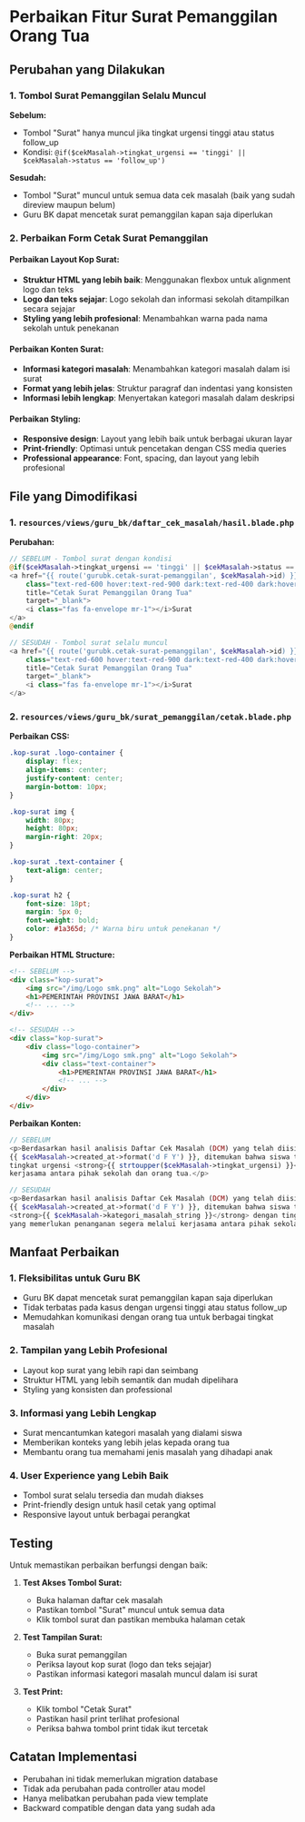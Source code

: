 # Perbaikan Fitur Surat Pemanggilan Orang Tua

## Perubahan yang Dilakukan

### 1. Tombol Surat Pemanggilan Selalu Muncul
**Sebelum:**
- Tombol "Surat" hanya muncul jika tingkat urgensi tinggi atau status follow_up
- Kondisi: `@if($cekMasalah->tingkat_urgensi == 'tinggi' || $cekMasalah->status == 'follow_up')`

**Sesudah:**
- Tombol "Surat" muncul untuk semua data cek masalah (baik yang sudah direview maupun belum)
- Guru BK dapat mencetak surat pemanggilan kapan saja diperlukan

### 2. Perbaikan Form Cetak Surat Pemanggilan

#### Perbaikan Layout Kop Surat:
- **Struktur HTML yang lebih baik**: Menggunakan flexbox untuk alignment logo dan teks
- **Logo dan teks sejajar**: Logo sekolah dan informasi sekolah ditampilkan secara sejajar
- **Styling yang lebih profesional**: Menambahkan warna pada nama sekolah untuk penekanan

#### Perbaikan Konten Surat:
- **Informasi kategori masalah**: Menambahkan kategori masalah dalam isi surat
- **Format yang lebih jelas**: Struktur paragraf dan indentasi yang konsisten
- **Informasi lebih lengkap**: Menyertakan kategori masalah dalam deskripsi

#### Perbaikan Styling:
- **Responsive design**: Layout yang lebih baik untuk berbagai ukuran layar
- **Print-friendly**: Optimasi untuk pencetakan dengan CSS media queries
- **Professional appearance**: Font, spacing, dan layout yang lebih profesional

## File yang Dimodifikasi

### 1. `resources/views/guru_bk/daftar_cek_masalah/hasil.blade.php`
**Perubahan:**
```php
// SEBELUM - Tombol surat dengan kondisi
@if($cekMasalah->tingkat_urgensi == 'tinggi' || $cekMasalah->status == 'follow_up')
<a href="{{ route('gurubk.cetak-surat-pemanggilan', $cekMasalah->id) }}"
    class="text-red-600 hover:text-red-900 dark:text-red-400 dark:hover:text-red-300 mr-3"
    title="Cetak Surat Pemanggilan Orang Tua"
    target="_blank">
    <i class="fas fa-envelope mr-1"></i>Surat
</a>
@endif

// SESUDAH - Tombol surat selalu muncul
<a href="{{ route('gurubk.cetak-surat-pemanggilan', $cekMasalah->id) }}"
    class="text-red-600 hover:text-red-900 dark:text-red-400 dark:hover:text-red-300 mr-3"
    title="Cetak Surat Pemanggilan Orang Tua"
    target="_blank">
    <i class="fas fa-envelope mr-1"></i>Surat
</a>
```

### 2. `resources/views/guru_bk/surat_pemanggilan/cetak.blade.php`
**Perbaikan CSS:**
```css
.kop-surat .logo-container {
    display: flex;
    align-items: center;
    justify-content: center;
    margin-bottom: 10px;
}

.kop-surat img {
    width: 80px;
    height: 80px;
    margin-right: 20px;
}

.kop-surat .text-container {
    text-align: center;
}

.kop-surat h2 {
    font-size: 18pt;
    margin: 5px 0;
    font-weight: bold;
    color: #1a365d; /* Warna biru untuk penekanan */
}
```

**Perbaikan HTML Structure:**
```html
<!-- SEBELUM -->
<div class="kop-surat">
    <img src="/img/Logo smk.png" alt="Logo Sekolah">
    <h1>PEMERINTAH PROVINSI JAWA BARAT</h1>
    <!-- ... -->
</div>

<!-- SESUDAH -->
<div class="kop-surat">
    <div class="logo-container">
        <img src="/img/Logo smk.png" alt="Logo Sekolah">
        <div class="text-container">
            <h1>PEMERINTAH PROVINSI JAWA BARAT</h1>
            <!-- ... -->
        </div>
    </div>
</div>
```

**Perbaikan Konten:**
```php
// SEBELUM
<p>Berdasarkan hasil analisis Daftar Cek Masalah (DCM) yang telah diisi oleh siswa yang bersangkutan pada tanggal 
{{ $cekMasalah->created_at->format('d F Y') }}, ditemukan bahwa siswa tersebut mengalami beberapa permasalahan dengan 
tingkat urgensi <strong>{{ strtoupper($cekMasalah->tingkat_urgensi) }}</strong> yang memerlukan penanganan segera melalui 
kerjasama antara pihak sekolah dan orang tua.</p>

// SESUDAH
<p>Berdasarkan hasil analisis Daftar Cek Masalah (DCM) yang telah diisi oleh siswa yang bersangkutan pada tanggal 
{{ $cekMasalah->created_at->format('d F Y') }}, ditemukan bahwa siswa tersebut mengalami beberapa permasalahan dalam kategori 
<strong>{{ $cekMasalah->kategori_masalah_string }}</strong> dengan tingkat urgensi <strong>{{ strtoupper($cekMasalah->tingkat_urgensi) }}</strong> 
yang memerlukan penanganan segera melalui kerjasama antara pihak sekolah dan orang tua.</p>
```

## Manfaat Perbaikan

### 1. Fleksibilitas untuk Guru BK
- Guru BK dapat mencetak surat pemanggilan kapan saja diperlukan
- Tidak terbatas pada kasus dengan urgensi tinggi atau status follow_up
- Memudahkan komunikasi dengan orang tua untuk berbagai tingkat masalah

### 2. Tampilan yang Lebih Profesional
- Layout kop surat yang lebih rapi dan seimbang
- Struktur HTML yang lebih semantik dan mudah dipelihara
- Styling yang konsisten dan professional

### 3. Informasi yang Lebih Lengkap
- Surat mencantumkan kategori masalah yang dialami siswa
- Memberikan konteks yang lebih jelas kepada orang tua
- Membantu orang tua memahami jenis masalah yang dihadapi anak

### 4. User Experience yang Lebih Baik
- Tombol surat selalu tersedia dan mudah diakses
- Print-friendly design untuk hasil cetak yang optimal
- Responsive layout untuk berbagai perangkat

## Testing

Untuk memastikan perbaikan berfungsi dengan baik:

1. **Test Akses Tombol Surat:**
   - Buka halaman daftar cek masalah
   - Pastikan tombol "Surat" muncul untuk semua data
   - Klik tombol surat dan pastikan membuka halaman cetak

2. **Test Tampilan Surat:**
   - Buka surat pemanggilan
   - Periksa layout kop surat (logo dan teks sejajar)
   - Pastikan informasi kategori masalah muncul dalam isi surat

3. **Test Print:**
   - Klik tombol "Cetak Surat"
   - Pastikan hasil print terlihat profesional
   - Periksa bahwa tombol print tidak ikut tercetak

## Catatan Implementasi

- Perubahan ini tidak memerlukan migration database
- Tidak ada perubahan pada controller atau model
- Hanya melibatkan perubahan pada view template
- Backward compatible dengan data yang sudah ada
